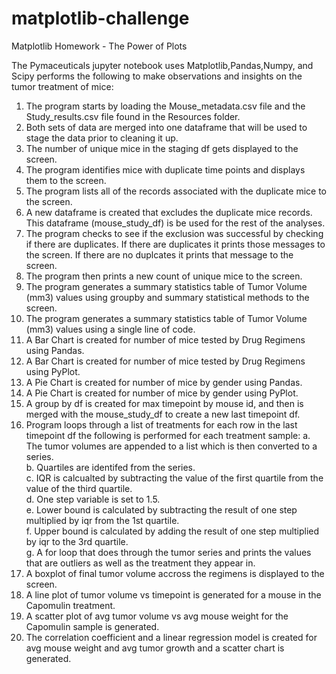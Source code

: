 # matplotlib-challenge

Matplotlib Homework - The Power of Plots

The Pymaceuticals jupyter notebook uses Matplotlib,Pandas,Numpy, and Scipy performs the following to make observations and insights on the tumor treatment of mice:

1. The program starts by loading the Mouse_metadata.csv file and the Study_results.csv file found in the Resources folder. 
2. Both sets of data are merged into one dataframe that will be used to stage the data prior to cleaning it up.
3. The number of unique mice in the staging df gets displayed to the screen.
4. The program identifies mice with duplicate time points and displays them to the screen.
5. The program lists all of the records associated with the duplicate mice to the screen.
5. A new dataframe is created that excludes the duplicate mice records. This dataframe (mouse_study_df) is be used for the rest of the analyses.
6. The program checks to see if the exclusion was successful by checking if there are duplicates. If there are duplicates it prints those messages to the screen. If there are no duplcates it prints that message to the screen.
7. The program then prints a new count of unique mice to the screen.
8. The program generates a summary statistics table of Tumor Volume (mm3) values using groupby and summary statistical methods to the screen.
9. The program generates a summary statistics table of Tumor Volume (mm3) values using a single line of code.
10. A Bar Chart is created for number of mice tested by Drug Regimens using Pandas.
11. A Bar Chart is created for number of mice tested by Drug Regimens using PyPlot.
12. A Pie Chart is created for number of mice by gender using Pandas.
13. A Pie Chart is created for number of mice by gender using PyPlot.
14. A group by df is created for max timepoint by mouse id, and then is merged with the mouse_study_df to create a new last timepoint df.
15. Program loops through a list of treatments for each row in the last timepoint df  the following is performed for each treatment sample:
a. The tumor volumes are appended to a list which is then converted to a series.<br />
b. Quartiles are identifed from the series.<br />
c. IQR is calcualted by subtracting the value of the first quartile from the value of the third quartile.<br />
d. One step variable is set to 1.5.<br />
e. Lower bound is calculated by subtracting the result of one step multiplied by iqr from the 1st quartile.<br />
f. Upper bound is calculated by adding the result of one step multiplied by iqr to the 3rd quartile.<br />
g. A for loop that does through the tumor series and prints the values that are outliers as well as the treatment they appear in.<br />
16. A boxplot of final tumor volume accross the regimens is displayed to the screen.
17. A line plot of tumor volume vs timepoint is generated for a mouse in the Capomulin treatment.
18. A scatter plot of avg tumor volume vs avg mouse weight for the Capomulin sample is generated.
19. The correlation coefficient and a linear regression model is created for avg mouse weight and avg tumor growth and a scatter chart is generated.




